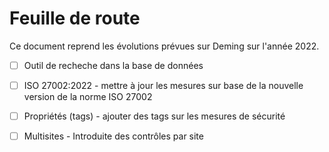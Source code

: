 # Feuille de route

Ce document reprend les évolutions prévues sur Deming sur l'année 2022.

* [ ] Outil de recheche dans la base de données
* [ ] ISO 27002:2022 - mettre à jour les mesures sur base de la nouvelle version de la norme ISO 27002
* [ ] Propriétés (tags) - ajouter des tags sur les mesures de sécurité
* [ ] Multisites - Introduite des contrôles par site 

